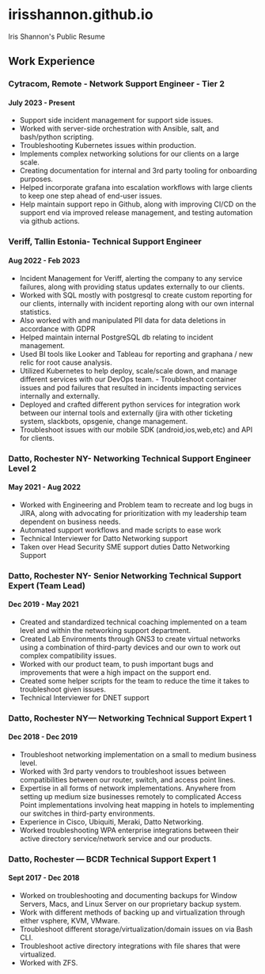 # irisshannon.github.io
Iris Shannon's Public Resume


## Work Experience


### Cytracom, Remote - Network Support Engineer - Tier 2
#### July 2023 - Present
- Support side incident management for support side issues.
- Worked with server-side orchestration with Ansible, salt, and bash/python scripting.
- Troubleshooting Kubernetes issues within production.
- Implements complex networking solutions for our clients on a large scale.
- Creating documentation for internal and 3rd party tooling for onboarding purposes.
- Helped incorporate grafana into escalation workflows with large clients to keep one step ahead of end-user issues.
- Help maintain support repo in Github, along with improving CI/CD on the support end via improved release management, and testing automation via github actions.

### Veriff, Tallin Estonia- Technical Support Engineer
#### Aug 2022 - Feb 2023
- Incident Management for Veriff, alerting the company to any service failures, along with providing status updates externally to our clients.
- Worked with SQL mostly with postgresql to create custom reporting for our clients, internally with incident reporting along with our own internal statistics.
- Also worked with and manipulated PII data for data deletions in accordance with GDPR
- Helped maintain internal PostgreSQL db relating to incident management.
- Used BI tools like Looker and Tableau for reporting and graphana / new relic for root cause analysis.
- Utilized Kubernetes to help deploy, scale/scale down, and manage different services with our DevOps team.
        - Troubleshoot container issues and pod failures that resulted in incidents impacting services internally and externally.
- Deployed and crafted different python services for integration work between our internal tools and externally (jira with other ticketing system, slackbots, opsgenie, change management.
- Troubleshoot issues with our mobile SDK (android,ios,web,etc) and API for clients.

### Datto, Rochester NY- Networking Technical Support Engineer Level 2
#### May 2021 - Aug 2022
- Worked with Engineering and Problem team to recreate and log bugs in JIRA, along with advocating for prioritization with my leadership team dependent on business needs.
- Automated support workflows and made scripts to ease work
- Technical Interviewer for Datto Networking support
- Taken over Head Security SME support duties Datto Networking Support

### Datto, Rochester NY- Senior Networking Technical Support Expert (Team Lead)
#### Dec 2019 - May 2021

- Created and standardized technical coaching implemented on a team level and within the networking support department.
- Created Lab Environments through GNS3 to create virtual networks using a combination of third-party devices and our own to work out complex compatibility issues.
- Worked with our product team, to push important bugs and improvements that were a high impact on the support end.
- Created some helper scripts for the team to reduce the time it takes to troubleshoot given issues.
- Technical Interviewer for DNET support

### Datto, Rochester NY— Networking Technical Support Expert 1 
#### Dec 2018 - Dec 2019
- Troubleshoot networking implementation on a small to medium business level.
- Worked with 3rd party vendors to troubleshoot issues between compatibilities between our router, switch, and access point lines.
- Expertise in all forms of network implementations. Anywhere from setting up medium size businesses remotely to complicated Access Point implementations involving heat mapping in hotels to implementing our switches in third-party environments.
- Experience in Cisco, Ubiquiti, Meraki, Datto Networking.
- Worked troubleshooting WPA enterprise integrations between their active directory service/network service and our products.

### Datto, Rochester — BCDR Technical Support Expert 1 
#### Sept 2017 - Dec 2018
- Worked on troubleshooting and documenting backups for Window Servers, Macs, and Linux Server on our proprietary backup system.
- Work with different methods of backing up and virtualization through either vsphere, KVM, VMware.
- Troubleshoot different storage/virtualization/domain issues on via Bash CLI.
- Troubleshoot active directory integrations with file shares that were virtualized.
- Worked with ZFS.
